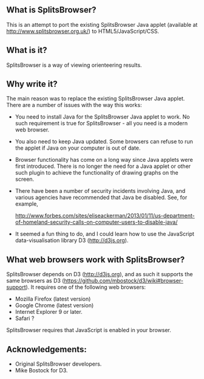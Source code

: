 What is SplitsBrowser?
----------------------

This is an attempt to port the existing SplitsBrowser Java applet (available at
http://www.splitsbrowser.org.uk/) to HTML5/JavaScript/CSS.

What is it?
-----------

SplitsBrowser is a way of viewing orienteering results.

Why write it?
-------------
The main reason was to replace the existing SplitsBrowser Java applet.  There
are a number of issues with the way this works:

* You need to install Java for the SplitsBrowser Java applet to work.  No such
  requirement is true for SplitsBrowser - all you need is a modern web browser.
  
* You also need to keep Java updated.  Some browsers can refuse to run the
  applet if Java on your computer is out of date.
  
* Browser functionality has come on a long way since Java applets were first
  introduced.  There is no longer the need for a Java applet or other such
  plugin to achieve the functionality of drawing graphs on the screen.

* There have been a number of security incidents involving Java, and various
  agencies have recommended that Java be disabled.  See, for example,
  
  http://www.forbes.com/sites/eliseackerman/2013/01/11/us-department-of-homeland-security-calls-on-computer-users-to-disable-java/

* It seemed a fun thing to do, and I could learn how to use the JavaScript
  data-visualisation library D3 (http://d3js.org).
  

What web browsers work with SplitsBrowser?
------------------------------------------

SplitsBrowser depends on D3 (http://d3js.org), and as such it supports the same
browsers as D3 (https://github.com/mbostock/d3/wiki#browser-support).  It
requires one of the following web browsers:

* Mozilla Firefox (latest version)
* Google Chrome (latest version)
* Internet Explorer 9 or later.
* Safari ?

SplitsBrowser requires that JavaScript is enabled in your browser.


Acknowledgements:
-----------------
* Original SplitsBrowser developers.
* Mike Bostock for D3.
